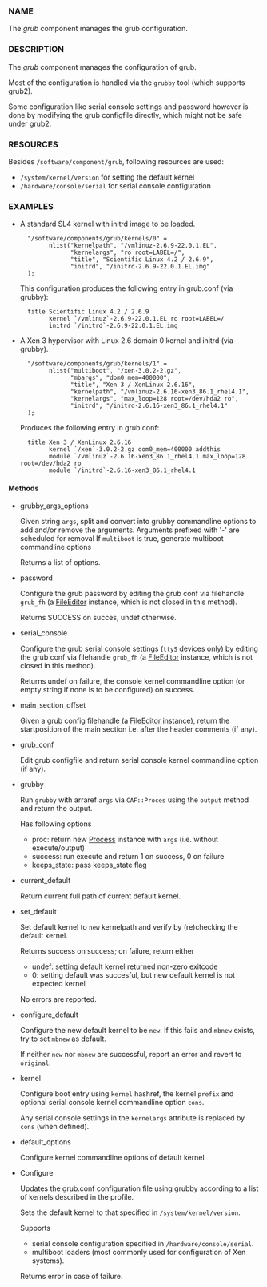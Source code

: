 
### NAME

The _grub_ component manages the grub configuration.

### DESCRIPTION

The _grub_ component manages the configuration of grub.

Most of the configuration is handled via the `grubby` tool
(which supports grub2).

Some configuration like serial console settings and password
however is done by modifying the grub configfile
directly, which might not be safe under grub2.

### RESOURCES

Besides `/software/component/grub`, following resources are used:

- `/system/kernel/version` for setting the default kernel
- `/hardware/console/serial` for serial console configuration

### EXAMPLES

- A standard SL4 kernel with initrd image to be loaded.

        "/software/components/grub/kernels/0" =
              nlist("kernelpath", "/vmlinuz-2.6.9-22.0.1.EL",
                    "kernelargs", "ro root=LABEL=/",
                    "title", "Scientific Linux 4.2 / 2.6.9",
                    "initrd", "/initrd-2.6.9-22.0.1.EL.img"
        );

    This configuration produces the following entry in grub.conf (via grubby):

        title Scientific Linux 4.2 / 2.6.9
              kernel `/vmlinuz`-2.6.9-22.0.1.EL ro root=LABEL=/
              initrd `/initrd`-2.6.9-22.0.1.EL.img

- A Xen 3 hypervisor with Linux 2.6 domain 0 kernel and initrd (via grubby).

        "/software/components/grub/kernels/1" =
              nlist("multiboot", "/xen-3.0.2-2.gz",
                    "mbargs", "dom0_mem=400000",
                    "title", "Xen 3 / XenLinux 2.6.16",
                    "kernelpath", "/vmlinuz-2.6.16-xen3_86.1_rhel4.1",
                    "kernelargs", "max_loop=128 root=/dev/hda2 ro",
                    "initrd", "/initrd-2.6.16-xen3_86.1_rhel4.1"
        );

    Produces the following entry in grub.conf:

        title Xen 3 / XenLinux 2.6.16
              kernel `/xen`-3.0.2-2.gz dom0_mem=400000 addthis
              module `/vmlinuz`-2.6.16-xen3_86.1_rhel4.1 max_loop=128 root=/dev/hda2 ro
              module `/initrd`-2.6.16-xen3_86.1_rhel4.1

#### Methods

- grubby\_args\_options

    Given string `args`, split and convert into grubby commandline options
    to add and/or remove the arguments.
    Arguments prefixed with '-' are scheduled for removal
    If `multiboot` is true, generate multiboot commandline options

    Returns a list of options.

- password

    Configure the grub password by editing the grub conf via filehandle
    `grub_fh` (a [FileEditor](../CAF/FileEditor.md) instance,
    which is not closed in this method).

    Returns SUCCESS on succes, undef otherwise.

- serial\_console

    Configure the grub serial console settings (`ttyS` devices only)
    by editing the grub conf via filehandle `grub_fh`
    (a [FileEditor](../CAF/FileEditor.md) instance, which is not closed in this method).

    Returns undef on failure, the console kernel commandline option
    (or empty string if none is to be configured) on success.

- main\_section\_offset

    Given a grub config filehandle (a [FileEditor](../CAF/FileEditor.md) instance),
    return the startposition of the main section
    i.e. after the header comments (if any).

- grub\_conf

    Edit grub configfile and
    return serial console kernel commandline option (if any).

- grubby

    Run `grubby` with arraref `args` via `CAF::Proces` using the
    `output` method and return the output.

    Has following options

    - proc: return new [Process](../CAF/Process.md) instance with `args` (i.e. without execute/output)
    - success: run execute and return 1 on success, 0 on failure
    - keeps\_state: pass keeps\_state flag

- current\_default

    Return current full path of current default kernel.

- set\_default

    Set default kernel to `new` kernelpath and verify by (re)checking the default kernel.

    Returns success on success; on failure, return either

    - undef: setting default kernel returned non-zero exitcode
    - 0: setting default was succesful, but new default kernel is not expected kernel

    No errors are reported.

- configure\_default

    Configure the new default kernel to be `new`.
    If this fails and `mbnew` exists, try to set `mbnew` as default.

    If neither `new` nor `mbnew` are successful,
    report an error and revert to `original`.

- kernel

    Configure boot entry using `kernel` hashref, the kernel `prefix`
    and optional serial console kernel commandline option `cons`.

    Any serial console settings in the `kernelargs` attribute
    is replaced by `cons` (when defined).

- default\_options

    Configure kernel commandline options of default kernel

- Configure

    Updates the grub.conf configuration file using grubby according to a
    list of kernels described in the profile.

    Sets the default kernel to that specified in `/system/kernel/version`.

    Supports

    - serial console configuration specified in `/hardware/console/serial`.
    - multiboot loaders (most commonly used for configuration of Xen systems).

    Returns error in case of failure.
